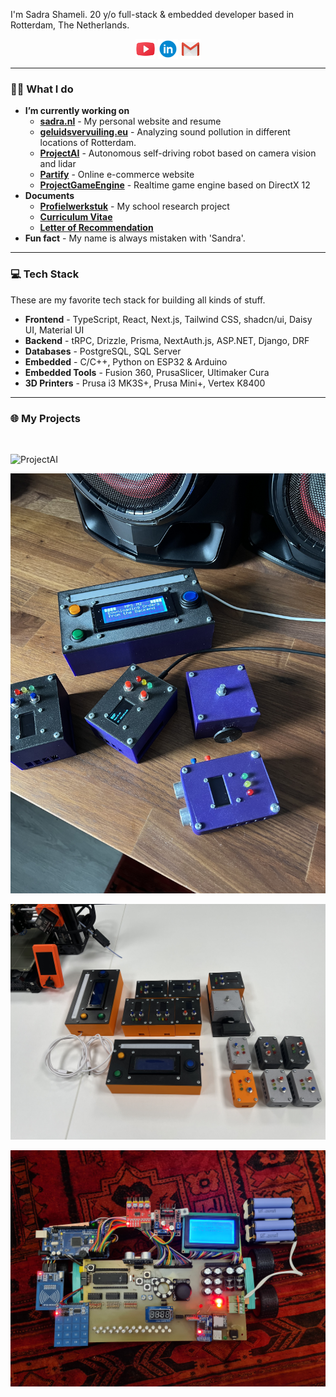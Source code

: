 I'm Sadra Shameli. 20 y/o full-stack & embedded developer based in Rotterdam, The Netherlands.

<p align="center">
   <a href="https://www.youtube.com/@SadraShameli" target="_blank" style="text-decoration:none;">
      <img src="Assets/youtube.svg" alt="YouTube" width="32" align="center">
   </a>      
   <a href="https://www.linkedin.com/in/sadrashameli" target="_blank" style="text-decoration:none;">
      <img src="Assets/linkedin.svg" alt="Linkedin" width="32" align="center">
   </a>   
   <a href="mailto:sadra.shameli1@gmail.com" target="_blank" style="text-decoration:none;">
      <img src="Assets/gmail.svg" alt="Gmail" width="32" align="center">
   </a>   
</p>

---

### 👨‍💻 What I do

- **I’m currently working on**
  - [**sadra.nl**](https://sadra.nl) - My personal website and resume
  - [**geluidsvervuiling.eu**](https://geluidsvervuiling.eu) - Analyzing sound pollution in different locations of Rotterdam.
  - [**ProjectAI**](https://github.com/SadraShameli/ProjectAI) - Autonomous self-driving robot based on camera vision and lidar
  - [**Partify**](https://github.com/SadraShameli/Partify) - Online e-commerce website
  - [**ProjectGameEngine**](https://github.com/SadraShameli/ProjectGameEngine) - Realtime game engine based on DirectX 12
- **Documents**
  - [**Profielwerkstuk**](Documents/PWS%20-%20Artificial%20Intelligence.pdf "PWS - Artificial Intelligence") - My school research project
  - [**Curriculum Vitae**](Documents/CV.pdf "Curriculum Vitae")
  - [**Letter of Recommendation**](Documents/Letter%20of%20Recommendation.pdf "Letter of Recommendation")
- **Fun fact** - My name is always mistaken with 'Sandra'.

---

### 💻 Tech Stack

These are my favorite tech stack for building all kinds of stuff.

- **Frontend** - TypeScript, React, Next.js, Tailwind CSS, shadcn/ui, Daisy UI, Material UI
- **Backend** - tRPC, Drizzle, Prisma, NextAuth.js, ASP.NET, Django, DRF
- **Databases** - PostgreSQL, SQL Server
- **Embedded** - C/C++, Python on ESP32 & Arduino
- **Embedded Tools** - Fusion 360, PrusaSlicer, Ultimaker Cura
- **3D Printers** - Prusa i3 MK3S+, Prusa Mini+, Vertex K8400

---

### 🌐 My Projects

<br />

![ProjectAI](Images/ProjectAI.jpg "ProjectAI")

![Units](Images/Units.jpg "Units")

![Units2](Images/Units2.jpg "Units2")

![Robot](Images/Robot.jpg "Robot")
